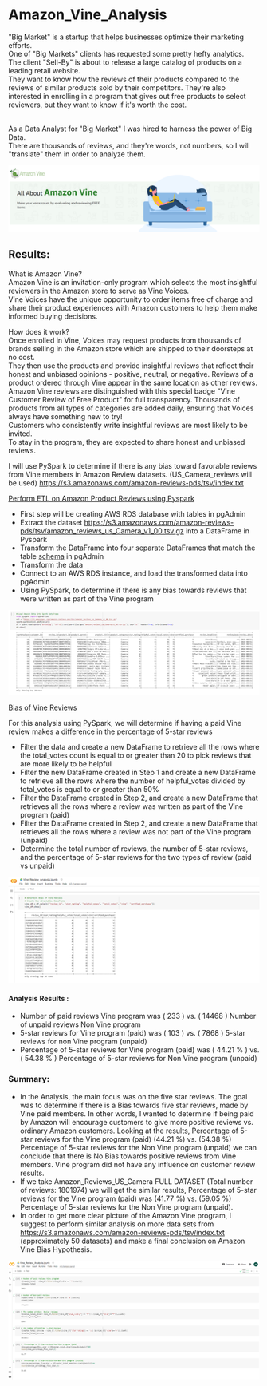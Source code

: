 # Amazon_Vine_Analysis

"Big Market" is a startup that helps businesses optimize their marketing efforts.<br> One of "Big Markets" clients has requested some pretty hefty analytics.<br> The client "Sell-By" is about to release a large catalog of products on a leading retail website.<br> They want to know how the reviews of their products compared to the reviews of similar products sold by their competitors. They're also interested in enrolling in a program that gives out free products to select reviewers, but they want to know if it's worth the cost.

<br> As a Data Analyst for "Big Market" I was hired to harness the power of Big Data.<br> There are thousands of reviews, and they're words, not numbers, so I will  "translate" them in order to analyze them.



![This is an image](https://github.com/MilosPopov007/Amazon_Vine_Analysis/blob/main/Resources/Amazon_Vine.png)

## Results:

What is Amazon Vine?<br>
Amazon Vine is an invitation-only program which selects the most insightful reviewers in the Amazon store to serve as Vine Voices.<br> Vine Voices have the unique opportunity to order items free of charge and share their product experiences with Amazon customers to help them make informed buying decisions.

How does it work?<br>
Once enrolled in Vine, Voices may request products from thousands of brands selling in the Amazon store which are shipped to their doorsteps at no cost.<br> They then use the products and provide insightful reviews that reflect their honest and unbiased opinions - positive, neutral, or negative. Reviews of a product ordered through Vine appear in the same location as other reviews.<br> Amazon Vine reviews are distinguished with this special badge "Vine Customer Review of Free Product" for full transparency.
Thousands of products from all types of categories are added daily, ensuring that Voices always have something new to try!<br>
Customers who consistently write insightful reviews are most likely to be invited.<br>To stay in the program, they are expected to share honest and unbiased reviews.

I will use PySpark to determine if there is any bias toward favorable reviews from Vine members in Amazon Review datasets. (US_Camera_reviews will be used)  https://s3.amazonaws.com/amazon-reviews-pds/tsv/index.txt 

[Perform ETL on Amazon Product Reviews using Pyspark](https://github.com/MilosPopov007/Amazon_Vine_Analysis/blob/main/Amazon_Reviews_ETL.ipynb)
* First step will be creating  AWS RDS database with tables in pgAdmin
* Extract the dataset https://s3.amazonaws.com/amazon-reviews-pds/tsv/amazon_reviews_us_Camera_v1_00.tsv.gz into a DataFrame in Pyspark
* Transform the DataFrame into four separate DataFrames that match the table [schema](https://github.com/MilosPopov007/Amazon_Vine_Analysis/blob/main/challenge_schema.sql) in pgAdmin
* Transform the data
* Connect to an AWS RDS instance, and load the transformed data into pgAdmin
* Using PySpark, to determine if there is any bias towards reviews that were written as part of the Vine program


![This is an image](https://github.com/MilosPopov007/Amazon_Vine_Analysis/blob/main/Resources/Amazon_spark.png)


[Bias of Vine Reviews](https://github.com/MilosPopov007/Amazon_Vine_Analysis/blob/main/Vine_Review_Analysis.ipynb)<br>

For this analysis using PySpark, we will determine if having a paid Vine review makes a difference in the percentage of 5-star reviews
* Filter the data and create a new DataFrame to retrieve all the rows where the total_votes count is equal to or greater than 20 to pick reviews that are more likely to be helpful
* Filter the new DataFrame created in Step 1 and create a new DataFrame to retrieve all the rows where the number of helpful_votes divided by total_votes is equal to or greater than 50%
* Filter the DataFrame  created in Step 2, and create a new DataFrame that retrieves all the rows where a review was written as part of the Vine program (paid)
* Filter the DataFrame  created in Step 2, and create a new DataFrame that retrieves all the rows where a review was not part of the Vine program (unpaid)
* Determine the total number of reviews, the number of 5-star reviews, and the percentage of 5-star reviews for the two types of review (paid vs unpaid)

![This is an image](https://github.com/MilosPopov007/Amazon_Vine_Analysis/blob/main/Resources/vine_df.png)

#### Analysis Results : 
*  Number of paid reviews Vine program was ( 233 )  vs. ( 14468 )   Number of unpaid reviews Non Vine program 
*  5-star reviews for Vine program (paid) was ( 103 )  vs. ( 7868 )   5-star reviews for non Vine program (unpaid)
*  Percentage of 5-star reviews for Vine program (paid) was   ( 44.21  %  ) vs. ( 54.38 % ) Percentage of 5-star reviews for Non  Vine program (unpaid)


### Summary:
* In the Analysis, the main focus was on the five star reviews. The goal  was to determine if there is a  Bias towards five star reviews,  made by Vine paid members. In other words, I wanted to determine if being paid by Amazon will encourage customers to give more positive reviews vs. ordinary  Amazon customers. Looking at the results, Percentage of 5-star reviews for the Vine program (paid)  (44.21  %) vs. (54.38 %) Percentage of 5-star reviews for the Non Vine program (unpaid) we can conclude that there is No Bias towards positive reviews from Vine members. Vine program did not have any influence on customer review results.
* If we take Amazon_Reviews_US_Camera FULL DATASET (Total number of reviews: 1801974) we will get the similar results, Percentage of 5-star reviews for the Vine program (paid) was   (41.77  %) vs. (59.05 %) Percentage of 5-star reviews for the Non Vine program (unpaid).
* In order to get more clear picture of the Amazon Vine program, I suggest to perform similar analysis on more data sets from  https://s3.amazonaws.com/amazon-reviews-pds/tsv/index.txt  (approximately 50 datasets) and make a final conclusion on Amazon Vine Bias Hypothesis.

![This is an image](https://github.com/MilosPopov007/Amazon_Vine_Analysis/blob/main/Resources/vine_total.png)
